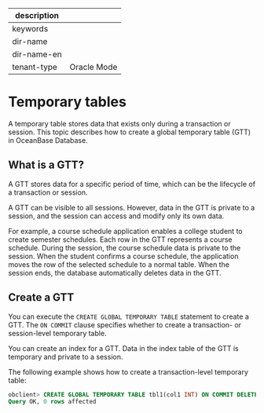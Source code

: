|description||
|---|---|
|keywords||
|dir-name||
|dir-name-en||
|tenant-type|Oracle Mode|

# Temporary tables

A temporary table stores data that exists only during a transaction or session. This topic describes how to create a global temporary table (GTT) in OceanBase Database.

## What is a GTT?

A GTT stores data for a specific period of time, which can be the lifecycle of a transaction or session.

A GTT can be visible to all sessions. However, data in the GTT is private to a session, and the session can access and modify only its own data.

For example, a course schedule application enables a college student to create semester schedules. Each row in the GTT represents a course schedule. During the session, the course schedule data is private to the session. When the student confirms a course schedule, the application moves the row of the selected schedule to a normal table. When the session ends, the database automatically deletes data in the GTT.

## Create a GTT

You can execute the `CREATE GLOBAL TEMPORARY TABLE` statement to create a GTT. The `ON COMMIT` clause specifies whether to create a transaction- or session-level temporary table.

You can create an index for a GTT. Data in the index table of the GTT is temporary and private to a session.

The following example shows how to create a transaction-level temporary table:

```sql
obclient> CREATE GLOBAL TEMPORARY TABLE tbl1(col1 INT) ON COMMIT DELETE ROWS;
Query OK, 0 rows affected
```



